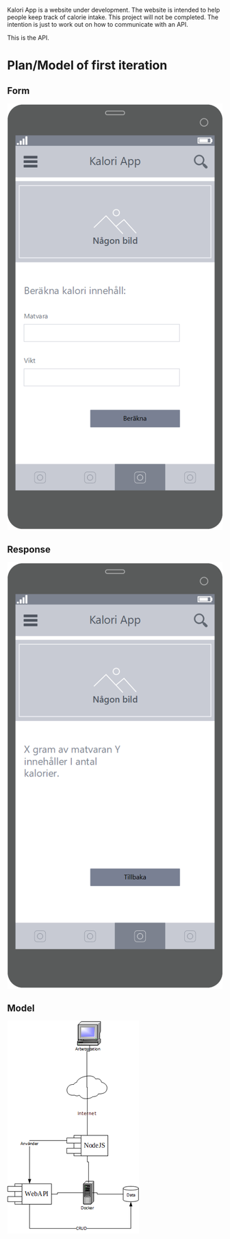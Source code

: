 Kalori App is a website under development. The website is intended to help people keep track of calorie intake. This project will not be completed. The intention is just to work out on how to communicate with an API.

This is the API.
# Plan/Model of first iteration
## Form
![MobileFirst1.png](public/readme/MobileFirst1.png "Mobile First")
## Response
![MobileFirst2.png](public/readme/MobileFirst2.png "Mobile First")
## Model
![Model1.png](public/readme/Model1.png "Model")